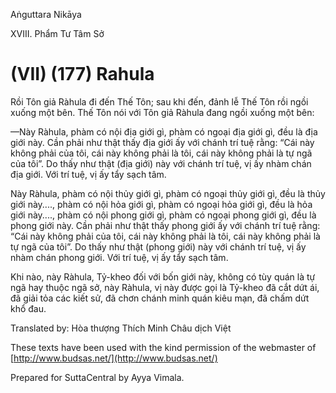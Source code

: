  

Aṅguttara Nikāya

XVIII. Phẩm Tư Tâm Sở

# (VII) (177) Rahula

Rồi Tôn giả Ràhula đi đến Thế Tôn; sau khi đến, đảnh lễ Thế Tôn rồi ngồi xuống một bên. Thế Tôn nói với Tôn giả Ràhula đang ngồi xuống một bên:

—Này Ràhula, phàm có nội địa giới gì, phàm có ngoại địa giới gì, đều là địa giới này. Cần phải như thật thấy địa giới ấy với chánh trí tuệ rằng: “Cái này không phải của tôi, cái này không phải là tôi, cái này không phải là tự ngã của tôi”. Do thấy như thật (địa giới) này với chánh trí tuệ, vị ấy nhàm chán địa giới. Với trí tuệ, vị ấy tẩy sạch tâm.

Này Ràhula, phàm có nội thủy giới gì, phàm có ngoại thủy giới gì, đều là thủy giới này...., phàm có nội hỏa giới gì, phàm có ngoại hỏa giới gì, đều là hỏa giới này...., phàm có nội phong giới gì, phàm có ngoại phong giới gì, đều là phong giới này. Cần phải như thật thấy phong giới ấy với chánh trí tuệ rằng: “Cái này không phải của tôi, cái này không phải là tôi, cái này không phải là tự ngã của tôi”. Do thấy như thật (phong giới) này với chánh trí tuệ, vị ấy nhàm chán phong giới. Với trí tuệ, vị ấy tẩy sạch tâm.

Khi nào, này Ràhula, Tỷ-kheo đối với bốn giới này, không có tùy quán là tự ngã hay thuộc ngã sở, này Ràhula, vị này được gọi là Tỷ-kheo đã cắt dứt ái, đã giải tỏa các kiết sử, đã chơn chánh minh quán kiêu mạn, đã chấm dứt khổ đau.

Translated by: Hòa thượng Thích Minh Châu dịch Việt

These texts have been used with the kind permission of the webmaster of [http://www.budsas.net/](http://www.budsas.net/)

Prepared for SuttaCentral by Ayya Vimala.